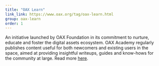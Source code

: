 ```yaml
---
title: "OAX Learn"
link_link: https://www.oax.org/tag/oax-learn.html
group: oax-learn
order: 1
---
```

An initiative launched by OAX Foundation in its commitment to nurture, educate and foster the digital assets ecosystem. OAX Academy regularly publishes content useful for both newcomers and existing users in the space, aimed at providing insightful writeups, guides and know-hows for the community at large. Read more [here](https://www.oax.org/tag/oax-learn.html).
